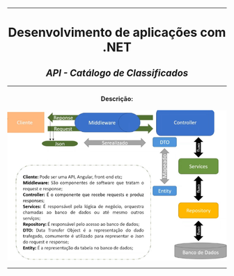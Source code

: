<hr/>
<div align="center">
    <h1>Desenvolvimento de aplicações com .NET</h1>
    <h2><i>API - Catálogo de Classificados</i></h2>
    <hr/>
    <h4>Descrição:</h4> 
    <img src="./A_image.png">
</div>    
<hr/>
